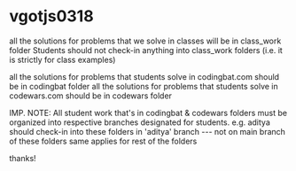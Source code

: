# vgotjs0318

all the solutions for problems that we solve in classes will be in class_work folder
Students should not check-in anything into class_work folders (i.e. it is strictly for class examples)

all the solutions for problems that students solve in codingbat.com should be in codingbat folder
all the solutions for problems that students solve in codewars.com should be in codewars folder

IMP. NOTE:
All student work that's in codingbat & codewars folders must be organized into respective branches designated for students.
e.g. aditya should check-in into these folders in 'aditya' branch --- not on main branch of these folders
     same applies for rest of the folders

thanks!



